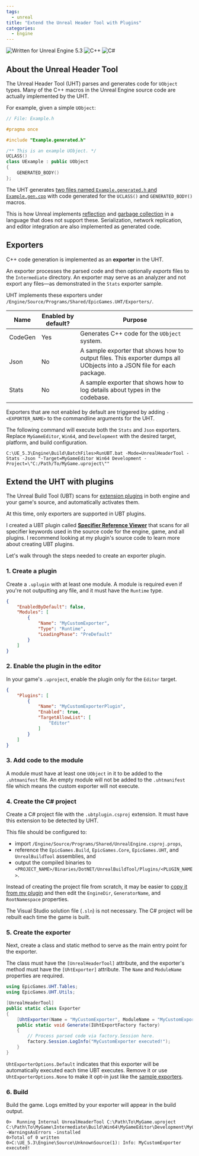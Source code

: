 ```yaml
---
tags: 
  - unreal
title: "Extend the Unreal Header Tool with Plugins"
categories:
  - Engine
---
```

<img src="https://img.shields.io/badge/Unreal%20Engine-5.3-informational" alt="Written for Unreal Engine 5.3"> <img src="https://img.shields.io/badge/-C%2B%2B-orange" alt="C++"> <img src="https://img.shields.io/badge/-C%23-green" alt="C#">

## About the Unreal Header Tool
The Unreal Header Tool (UHT) parses and generates code for `UObject` types. Many of the C++ macros in the Unreal Engine source code are actually implemented by the UHT.

For example, given a simple `UObject`:

```cpp
// File: Example.h

#pragma once

#include "Example.generated.h"

/** This is an example UObject. */
UCLASS()
class UExample : public UObject
{
    GENERATED_BODY()
};
```

The UHT generates [two files named `Example.generated.h` and `Example.gen.cpp`](https://gist.github.com/the-unrealist/0aa6b16d1a89c13cd0065b685b9a0bce) with code generated for the `UCLASS()` and `GENERATED_BODY()` macros.

This is how Unreal implements [reflection](https://docs.unrealengine.com/5.3/en-US/unreal-object-handling-in-unreal-engine/#run-timetypeinformationandcasting) and [garbage collection](https://docs.unrealengine.com/5.3/en-US/unreal-object-handling-in-unreal-engine/#garbagecollection) in a language that does not support these. Serialization, network replication, and editor integration are also implemented as generated code.

## Exporters
C++ code generation is implemented as an **exporter** in the UHT.

An exporter processes the parsed code and then optionally *exports* files to the `Intermediate` directory. An exporter may serve as an analyzer and not export any files—as demonstrated in the `Stats` exporter sample.

UHT implements these exporters under `/Engine/Source/Programs/Shared/EpicGames.UHT/Exporters/`.

|Name|Enabled by default?|Purpose|
|----|-------------------|-------|
|CodeGen|Yes|Generates C++ code for the `UObject` system.|
|Json|No|A sample exporter that shows how to output files. This exporter dumps all UObjects into a JSON file for each package.|
|Stats|No|A sample exporter that shows how to log details about types in the codebase.|

Exporters that are not enabled by default are triggered by adding `-<EXPORTER_NAME>` to the commandline arguments for the UHT.

The following command will execute both the `Stats` and `Json` exporters. Replace `MyGameEditor`, `Win64`, and `Development` with the desired target, platform, and build configuration. 

```shell
C:\UE_5.3\Engine\Build\BatchFiles>RunUBT.bat -Mode=UnrealHeaderTool -Stats -Json "-Target=MyGameEditor Win64 Development -Project=\"C:/Path/To/MyGame.uproject\""
```

## Extend the UHT with plugins
The Unreal Build Tool (UBT) scans for [extension plugins](https://docs.unrealengine.com/5.3/en-US/unreal-header-tool-for-unreal-engine/#extendinguhtwithscriptgenerators) in both engine and your game's source, and automatically activates them.

At this time, only exporters are supported in UBT plugins.

I created a UBT plugin called [**Specifier Reference Viewer**](https://github.com/the-unrealist/specifier-reference-viewer) that scans for all specifier keywords used in the source code for the engine, game, and all plugins. I recommend looking at my plugin's source code to learn more about creating UBT plugins.

Let's walk through the steps needed to create an exporter plugin.

### 1. Create a plugin
Create a `.uplugin` with at least one module. A module is required even if you're not outputting any file, and it must have the `Runtime` type.

```json
{
    "EnabledByDefault": false,
    "Modules": [
        {
            "Name": "MyCustomExporter",
            "Type": "Runtime",
            "LoadingPhase": "PreDefault"
        }
    ]
}
```

### 2. Enable the plugin in the editor
In your game's `.uproject`, enable the plugin only for the `Editor` target.

```json
{
    "Plugins": [
        {
            "Name": "MyCustomExporterPlugin",
            "Enabled": true,
            "TargetAllowList": [
                "Editor"
            ]
        }
    ]
}
```

### 3. Add code to the module
A module must have at least one `UObject` in it to be added to the `.uhtmanifest` file. An empty module will not be added to the `.uhtmanifest` file which means the custom exporter will not execute.

### 4. Create the C# project
Create a C# project file with the `.ubtplugin.csproj` extension. It must have this extension to be detected by UHT.

This file should be configured to:
* import `/Engine/Source/Programs/Shared/UnrealEngine.csproj.props`,
* reference the `EpicGames.Build`, `EpicGames.Core`, `EpicGames.UHT`, and `UnrealBuildTool` assemblies, and
* output the compiled binaries to `<PROJECT_NAME>/Binaries/DotNET/UnrealBuildTool/Plugins/<PLUGIN_NAME>`.

Instead of creating the project file from scratch, it may be easier to [copy it from my plugin](https://github.com/the-unrealist/specifier-reference-viewer/blob/main/Source/ReferenceGenerator/ReferenceGenerator.ubtplugin.csproj) and then edit the `EngineDir`, `GeneratorName`, and `RootNamespace` properties.

The Visual Studio solution file (`.sln`) is not necessary. The C# project will be rebuilt each time the game is built.

### 5. Create the exporter
Next, create a class and static method to serve as the main entry point for the exporter.

The class must have the `[UnrealHeaderTool]` attribute, and the exporter's method must have the `[UhtExporter]` attribute. The `Name` and `ModuleName` properties are required.

```csharp
using EpicGames.UHT.Tables;
using EpicGames.UHT.Utils;

[UnrealHeaderTool]
public static class Exporter
{
    [UhtExporter(Name = "MyCustomExporter", ModuleName = "MyCustomExporter", Options = UhtExporterOptions.Default)]
    public static void Generate(IUhtExportFactory factory)
    {
        // Process parsed code via factory.Session here.
        factory.Session.LogInfo("MyCustomExporter executed!");
    }
}
```

`UhtExporterOptions.Default` indicates that this exporter will be automatically executed each time UBT executes. Remove it or use `UhtExporterOptions.None` to make it opt-in just like the [sample exporters](#exporters).

### 6. Build
Build the game. Logs emitted by your exporter will appear in the build output.

```
0>  Running Internal UnrealHeaderTool C:\Path\To\MyGame.uproject C:\Path\To\MyGame\Intermediate\Build\Win64\MyGameEditor\Development\MyGameEditor.uhtmanifest -WarningsAsErrors -installed
0>Total of 0 written
0>C:\UE_5.3\Engine\Source\UnknownSource(1): Info: MyCustomExporter executed!
```
